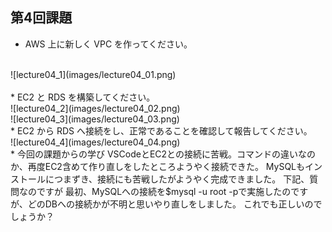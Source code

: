 ## 第4回課題
* AWS 上に新しく VPC を作ってください。  
<br>
 ![lecture04_1](images/lecture04_01.png)<br>
 <br>
* EC2 と RDS を構築してください。  
<br>
![lecture04_2](images/lecture04_02.png)<br>  
![lecture04_3](images/lecture04_03.png)  
<br>
* EC2 から RDS へ接続をし、正常であることを確認して報告してください。  
<br>
![lecture04_4](images/lecture04_04.png)  
<br>
* 今回の課題からの学び  
VSCodeとEC2との接続に苦戦。コマンドの違いなのか、再度EC2含めて作り直しをしたところようやく接続できた。  
MySQLもインストールにつまずき、接続にも苦戦したがようやく完成できました。  
下記、質問なのですが  
最初、MySQLへの接続を$mysql -u root -pで実施したのですが、どのDBへの接続かが不明と思いやり直しをしました。
これでも正しいのでしょうか？  

